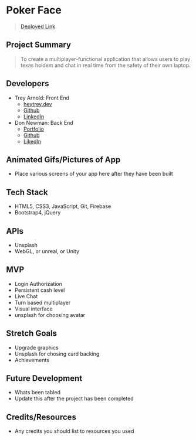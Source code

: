# Poker Face

> [Deployed Link](https://treyarnold.github.io/poker-face/).

## Project Summary

> To create a multiplayer-functional application that allows users to play texas holdem and chat in real time from the safety of their own laptop. 

## Developers

- Trey Arnold: Front End
  - [heytrey.dev](https://heytrey.dev)
  - [Github](https://github.com/treyarnold)
  - [LinkedIn](https://www.linkedin.com/in/trey-arnold/)
- Don Newman: Back End
  - [Portfolio](https://djn94.github.io/Bootstrap-portfolio/)
  - [Github](https://github.com/Djn94)
  - [LikedIn](https://www.linkedin.com/in/don-newman-20042b179/)

## Animated Gifs/Pictures of App

- Place various screens of your app here after they have been built

## Tech Stack

- HTML5, CSS3, JavaScript, Git, Firebase
- Bootstrap4, jQuery

## APIs

- Unsplash
- WebGL, or unreal, or Unity

## MVP

- Login Authorization
- Persistent cash level
- Live Chat
- Turn based multiplayer
- Visual interface
- unsplash for choosing avatar

## Stretch Goals

- Upgrade graphics
- Unsplash for chosing card backing
- Achievements 

## Future Development

- Whats been tabled
- Update this after the project has been completed

## Credits/Resources

- Any credits you should list to resources you used
